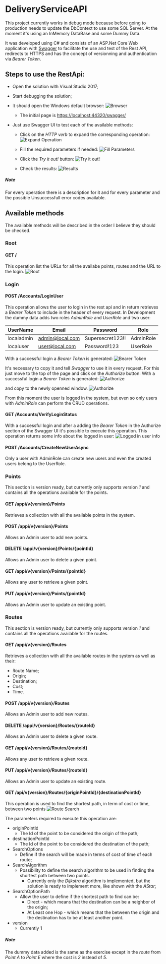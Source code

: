 # DeliveryServiceAPI
This project currently works in debug mode because before going to production needs to update the DbContext to use some SQL Server. At the moment it's using an InMemory DataBase and some Dummy Data.

It was developed using C# and consists of an ASP.Net Core Web application with [Swagger](https://swagger.io/) to facilitate the use and test of the Rest API, redirects to HTTPS and has the concept of versionning and authentication via _Bearer Token_.

## Steps to use the RestApi:
* Open the solution with Visual Studio 2017;
* Start debugging the solution;
* It should open the Windows default browser:
![Browser](ReadmeImages/Browser.png?raw=true "Browser")

    * The initial page is [https://localhost:44320/swagger/](https://localhost:44320/swagger/)

* Just use Swagger UI to test each of the available methods:
    * Click on the _HTTP verb_ to expand the corresponding operation:
![Expand Operation](ReadmeImages/Swagger_01.png?raw=true "Expand Operation")

    * Fill the required parameters if needed:
![Fill Parameters](ReadmeImages/Swagger_02.png?raw=true "Fill Parameters")

    * Click the _Try it out!_ button:
![Try it out!](ReadmeImages/Swagger_03.png?raw=true "Try it out!")

    * Check the results:
![Results](ReadmeImages/Swagger_04.png?raw=true "Results")   

##### Note
For every operation there is a description for it and for every parameter and the possible Unsuccessfull error codes available.


## Available methods
The available methods will be described in the order I believe they should be checked.

### Root
#### GET /
This operation list the URLs for all the availabe points, routes and the URL to the login.
![Root](ReadmeImages/Root.png?raw=true "Root") 


### Login
#### POST /Accounts/LoginUser
This operation allows the user to login in the rest api and in return retrieves a _Bearer Token_ to include in the header of every request.
In Development the dummy data adds two roles *AdminRole* and *UserRole* and two user:

| UserName | Email | Password | Role |
| -------- | ----- | -------- | ---- |
| localadmin | admin@local.com | Supersecret123!! | AdminRole |
| localuser  | user@local.com  | Password!123 | UserRole |

With a successful login a _Bearer Token_ is generated:
![Bearer Token](ReadmeImages/BearerToken.png?raw=true "Bearer Token") 

It's necessary to copy it and tell _Swagger_ to use it in every request. For this just move to the top of the page and click on the _Authorize_ button:
With a successful login a _Bearer Token_ is generated:
![Authorize](ReadmeImages/Login_02.png?raw=true "Authorize") 

and copy to the newly openned window.
![Authorize](ReadmeImages/Login_03.png?raw=true "Authorize") 

From this moment the user is logged in the system, but even so only users with _AdminRole_ can perform the CRUD operations.


#### GET /Accounts/VerifyLoginStatus
With a successful login and after a adding the _Bearer Token_ in the Authorize section of the Swagger UI it's possible to execute this operation. This operation returns some info about the logged in user:
![Logged in user info](ReadmeImages/LoggedInUser.png?raw=true "Logged in user info") 


#### POST /Accounts/CreateNewUserAsync
Only a user with AdminRole can create new users and even the created users belong to the UserRole.


### Points
This section is version ready, but currently only supports version *1* and contains all the operations available for the points.

#### GET /appi/v{version}/Points
Retrieves a collection with all the available points in the system.

#### POST /appi/v{version}/Points
Allows an Admin user to add new points.

#### DELETE /appi/v{version}/Points/{pointId}
Allows an Admin user to delete a given point.

#### GET /appi/v{version}/Points/{pointId}
Allows any user to retrieve a given point.

#### PUT /appi/v{version}/Points/{pointId}
Allows an Admin user to update an existing point.


### Routes
This section is version ready, but currently only supports version *1* and contains all the operations available for the routes.

#### GET /appi/v{version}/Routes
Retrieves a collection with all the available routes in the system as well as their:
* Route Name;
* Origin;
* Destination;
* Cost;
* Time.

#### POST /appi/v{version}/Routes
Allows an Admin user to add new routes.

#### DELETE /appi/v{version}/Routes/{routeId}
Allows an Admin user to delete a given route.

#### GET /appi/v{version}/Routes/{routeId}
Allows any user to retrieve a given route.

#### PUT /appi/v{version}/Routes/{routeId}
Allows an Admin user to update an existing route.

#### GET /api/v{version}/Routes/{originPointId}/{destinationPointId}
This operation is used to find the shortest path, in term of cost or time, between two points
![Route Search](ReadmeImages/RouteSearch.png?raw=true "Route Search") 

The parameters required to execute this operation are:
* originPointId
    * The Id of the point to be considered the origin of the path;
* destinationPointId 
    * The Id of the point to be considered the destination of the path;
* SearchOptions
    * Define if the search will be made in terms of cost of time of each route;
* SearchAlgorithm
    * Possibility to define the search algorithm to be used in finding the shortest path between two points.
        * Currently only the _Dijkstra_ algorithm is implemented, but the solution is ready to implement more, like shown with the _AStar_;
* SearchOptionPath
    * Allow the user to define if the shortest path to find can be:
        * Direct - which means that the destination can be a neighbor of the origin;
        * At Least one Hop - which means that the between the origin and the destination has to be at least another point.
* version
    * Currently 1

##### Note
The dummy data added is the same as the exercise except in the _route_ from _Point A_ to _Point E_ where the cost is _2_ instead of _5_. 